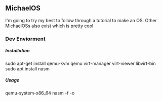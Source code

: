 ## MichaelOS
I'm going to try my best to follow through a tutorial 
to make an OS. Other MichaelOSs also exist which is
pretty cool

### Dev Enviorment
##### Installation
sudo apt-get install qemu-kvm qemu virt-manager virt-viewer libvirt-bin
sudo apt install nasm
##### Usage
qemu-system-x86\_64 <file>
nasm -f <ams> -o <ofile>

